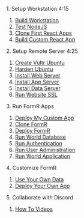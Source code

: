 <h>1. Setup Workstation 4:15</h>

1. [Build Workstation ](/Setup/fr0101_Setup-Developer-Workstation.md)
2. [Test NodeJS ](/Setup/fr0102_Test-Node.md)
3. [Clone First React Apps ](/Setup/fr0102_Clone-First-React-Apps.md)
4. [Build Custom React App ](/Setup/fr0104_Build-Custom-React-App.md)

<h>2. Setup Remote Server 4:25</h>

1.  [Create Vultr Ubuntu ](/Setup/fr0301_Setup-Vultr-Ubuntu.md)
2.  [Harden Ubuntu ](/Setup/fr0302_Setup-Hardening-Ubuntu.md)
3.  [Install Web Server ](/Setup/fr0303_Setup-Web-Server-Ubuntu.md)
4.  [Install App Server ](/Setup/fr0304_Setup-App-Server-Ubuntu.md)
5.  [Install Data Server ](/Setup/fr0305_Setup-Data-Server-Ubuntu.md)
6.  [Run Website SSL ](/Setup/fr0306_Setup-Website-SSL-Ubuntu.md)

<h>3. Run FormR Apps</h>

1.  [Deploy My Custom App ](/FormR/fr0401_Deploy-My-Custom-App.md)
2.  [Clone FormR ](/FormR/fr0401_Clone-FormR.md)
3.  [Deploy FormR ](/FormR/fr0401_Deploy-FormR.md)
4.  [Run World Database ](/FormR/fr0401_World-Database.md)
5.  [Run Authentication ](/FormR/fr0402_Authentication.md)
6.  [Run User Administration ](/FormR/fr0403_User-Administration.md)
7.  [Run World Application ](/FormR/fr0404_World-Application.md)

<h>4. Customize FormR</h>

1.  [Use Your Own Data ](/FormR/fr0501_Use-Your_Qwn_Data.md)
2.  [Deploy Your Own App ](/FormR/fr0501_Deploy-Your-Own-App.md)

<h>5. Collaborate with Discord</h>

1.  [How To Videos ](/Discord/fr0601_Video-Carousel.md)
